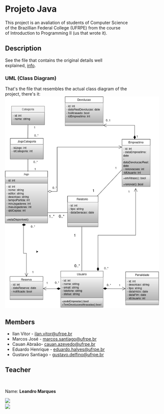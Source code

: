 # Projeto Java

This project is an avaliation of students of Computer Science  
of the Brazillian Federal College (UFRPE) from the course  
of Introduction to Programming II (us that wrote it).  

## Description

See the file that contains the original details well  
explained, [info](reservas-jogos-tabuleiro.md).

### UML (Class Diagram)

That's the file that resembles the actual class diagram of the  
project, there's it:  
<img alt='Class Diagram' src='diagrama_de_classes.png'>

## Members  

* Ilan Vitor - [ilan.vitor@ufrpe.br](ilan.vitor@ufrpe.br)
* Marcos José - [marcos.santiago@ufrpe.br](marcos.santiago@ufrpe.br)
* Cauan Abraão- [cauan.azevedo@ufrpe.br](cauan.azevedo@ufrpe.br)
* Eduardo Henrique - [eduardo.halves@ufrpe.br](eduardo.halves@ufrpe.br)
* Gustavo Santiago - [gustavo.delfino@ufrpe.br](gustavo.delfino@ufrpe.br)

## Teacher

<br/><p>Name: <b>Leandro Marques</b></p>
<a href='leandro.marques@ufrpe.br'><img src="https://img.shields.io/badge/Gmail-D14836?style=for-the-badge&logo=gmail&logoColor=white"/></a><br/>
<a href='https://github.com/lmarques7'><img src="https://img.shields.io/badge/GitHub-100000?style=for-the-badge&logo=github&logoColor=white"/></a>

